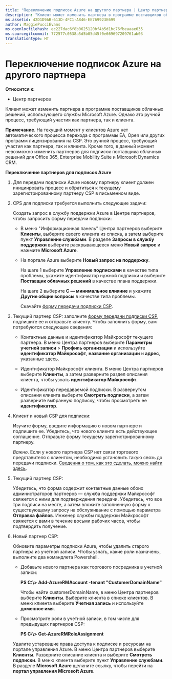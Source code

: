```yaml
---
title: "Переключение подписок Azure на другого партнера | Центр партнеров"
description: "Клиент может изменить партнера в программе поставщиков облачных решений, использующего службы Microsoft Azure. Однако это ручной процесс, требующий участия как партнера, так и клиента."
ms.assetid: 42D1D9AB-613D-4FC1-A846-EE769923E699
author: MaggiePucciEvans
ms.openlocfilehash: ec227dac6f8b0625120bf4b5d1bc76fbeaaae635
ms.sourcegitcommit: 772577c0538a5d5b05d45f0e669697209761ab03
translationtype: HT
---
```

# <a name="switch-azure-subscriptions-to-a-different-partner"></a>Переключение подписок Azure на другого партнера

**Относится к:**

-  Центр партнеров

Клиент может изменить партнера в программе поставщиков облачных решений, использующего службы Microsoft Azure. Однако это ручной процесс, требующий участия как партнера, так и клиента.

**Примечание**. На текущий момент у клиентов Azure нет автоматического процесса перехода с программы EA, Open или других программ лицензирования на CSP. Это ручной процесс, требующий участия как партнера, так и клиента. Кроме того, в данный момент невозможно изменить партнеров для подписок поставщика облачных решений для Office 365, Enterprise Mobility Suite и Microsoft Dynamics CRM.

 

**Переключение партнеров для подписок Azure**

1.  Для передачи подписки Azure новому партнеру клиент должен инициировать процесс и обратиться к текущему зарегистрированному партнеру CSP в письменном виде.

2.  CPS для подписки требуется выполнить следующие задачи:

    Создать запрос в службу поддержки Azure в Центре партнеров, чтобы запросить форму передачи подписки:

    -   В меню "Информационная панель" Центра партнеров выберите **Клиенты**, выберите своего клиента из списка, а затем выберите пункт **Управление службами**. В разделе **Запросы в службу поддержки** выберите раскрывающееся меню **Новый запрос** и нажмите **Microsoft Azure**.

    -   На портале Azure выберите **Новый запрос на поддержку**.

        На шаге 1 выберите **Управление подписками** в качестве типа проблемы, укажите идентификатор нужной подписки и выберите **Поставщик облачных решений** в качестве плана поддержки.

        На шаге 2 выберите **C — минимальное влияние** и укажите **Другие общие вопросы** в качестве типа проблемы.

        Скачайте [форму передачи подписки CSP](https://assets.windowsphone.com/5222c408-e546-4e01-b72a-2ec7d4c43d57/CSP_Subscription_Transfer_Form_Azure_InvariantCulture_Default.zip).

3.  Текущий партнер CSP: заполните [форму передачи подписки CSP](https://assets.windowsphone.com/5222c408-e546-4e01-b72a-2ec7d4c43d57/CSP_Subscription_Transfer_Form_Azure_InvariantCulture_Default.zip), подпишите ее и отправьте клиенту. Чтобы заполнить форму, вам потребуются следующее сведения:

    -   Контактные данные и идентификатор Майкрософт текущего партнера. В меню Центра партнеров выберите **Параметры учетной записи** &gt; **Профиль организации** и используйте **идентификатор Майкрософт**, **название организации** и **адрес**, указанные здесь.

    -   Идентификатор Майкрософт клиента. В меню Центра партнеров выберите **Клиенты**, а затем разверните раздел описания клиента, чтобы узнать **идентификатор Майкрософт**.

    -   Идентификатор передаваемой подписки. В развернутом описании клиента выберите **Смотреть подписки**, а затем разверните выбранную подписку, чтобы просмотреть ее **идентификатор**.

4.  Клиент и новый CSP для подписки:

    Изучите форму, введите информацию о новом партнере и подпишите ее. Убедитесь, что нового клиента есть действующее соглашение. Отправьте форму текущему зарегистрированному партнеру.

    *Важно*. Если у нового партнера CSP нет связи торгового представителя с клиентом, необходимо установить такую связь до передачи подписки. [Сведения о том, как это сделать, можно найти здесь](https://int.msdn.microsoft.com/en-us/library/partnercenter/mt750320.aspx).

5.  Текущий партнер CSP:

    Убедитесь, что форма содержит контактные данные обоих администраторов партнеров — служба поддержки Майкрософт свяжется с ними для подтверждения передачи. Убедитесь, что все три подписи на месте, а затем вложите заполненную форму к существующему запросу на обслуживание с помощью параметра **Отправка файлов**. Инженер службы поддержки Майкрософт свяжется с вами в течение восьми рабочих часов, чтобы подтвердить получение.

6.  Новый партнер CSP:

    Обновите параметры подписки Azure, чтобы удалить старого партнера из учетной записи. Чтобы узнать, какие роли назначены, выполните два командлета Powershell.

    -   Добавьте нового партнера как торгового посредника в учетной записи:

        **PS C:\\&gt; Add-AzureRMAccount -tenant "CustomerDomainName"**

        Чтобы найти customerDomainName, в меню Центра партнеров выберите **Клиенты**. Выберите клиента в списке клиентов. В меню клиента выберите **Учетная запись** и используйте **доменное имя**.

    -   Просмотрите роли в учетной записи, в том числе для предыдущих партнеров CSP:

        **PS C:\\&gt; Get-AzureRMRoleAssignment**

    Удалите устаревшие права доступа к подписке и ресурсам на портале управления Azure. В меню Центра партнеров выберите **Клиенты**. Разверните описание клиента и выберите **Смотреть подписки**. В меню клиента выберите пункт **Управление службами**. В разделе **Microsoft Azure** щелкните ссылку, чтобы перейти на **портал управления Microsoft Azure**.

 

 



